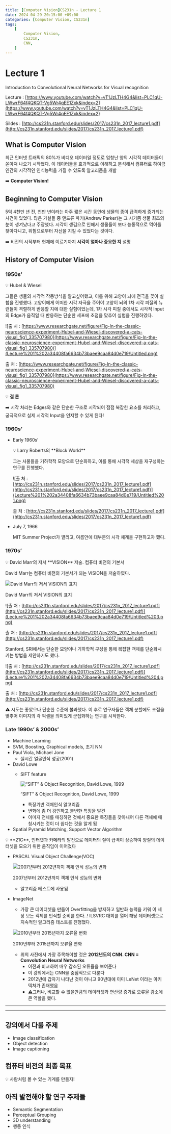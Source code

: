 ```yaml
---
title: [Computer Vision]CS231n - Lecture 1
date: 2024-04-29 20:15:00 +09:00
categories: [Computer Vision, CS231n]
tags: 
    [
        Computer Vision,
        CS231n,
        CNN,
    ]
---
```

# Lecture 1

<aside>
  Introduction to Convolutional Neural Networks for Visual recognition

</aside>

Lecture : [https://www.youtube.com/watch?v=vT1JzLTH4G4&list=PLC1qU-LWwrF64f4QKQT-Vg5Wr4qEE1Zxk&index=2](https://www.youtube.com/watch?v=vT1JzLTH4G4&list=PLC1qU-LWwrF64f4QKQT-Vg5Wr4qEE1Zxk&index=2)

Sildes : [http://cs231n.stanford.edu/slides/2017/cs231n_2017_lecture1.pdf](http://cs231n.stanford.edu/slides/2017/cs231n_2017_lecture1.pdf)

## What is Computer Vision

최근 인터넷 트래픽의 80%가 비디오 데이터일 정도로 엄청난 양의 시각적 데이터들이 쏟아져 나오기 시작했다. 이 데이터들을 효과적으로 이해하고 분석해서 컴퓨터로 하여금 인간의 시각적인 인식능력을 가질 수 있도록 알고리즘을 개발

➡️ **Computer Vision!**

## Beginning to Computer Vision

5억 4천만 년 전, 천만 년이라는 아주 짧은 시간 동안에 생물의 종이 급격하게 증가되는 사건이 있었다. 많은 가설들 중 앤드류 파커(Andrew Parker)는 그 시기쯤 생물 최초의 눈이 생겨났다고 주장했다. 시각이 생김으로 인해서 생물들이 보다 능동적으로 먹이를 찾아다니고, 위험으로부터 자신을 지킬 수 있었다는 것이다.

➡️ 비전의 시작부터 현재에 이르기까지 **시각이 얼마나 중요한 지** 설명

## History of Computer Vision

### 1950s’

<aside>
💡 Hubel & Wiesel

</aside>

그들은 생물의 시각적 작동방식을 알고싶어했고, 이를 위해 고양이 뇌에 전극을 꽂아 실험을 진행했다. 고양이에게 어떠한 시각 자극을 주어야 고양이 뇌의 1차 시각 피질의 뉴런들이 격렬하게 반응할 지에 대한 실험이었는데, 1차 시각 피질 중에서도 시각적 Input의 Edge가 움직일 때 반응하는 단순한 세포에 초점을 맞추어 실험을 진행하였다.

![출 처 : [https://www.researchgate.net/figure/Fig-In-the-classic-neuroscience-experiment-Hubel-and-Wiesel-discovered-a-cats-visual_fig1_335707980](https://www.researchgate.net/figure/Fig-In-the-classic-neuroscience-experiment-Hubel-and-Wiesel-discovered-a-cats-visual_fig1_335707980)](Lecture%201%202a34408fa6634b73baee9caa84d0e719/Untitled.png)

출 처 : [https://www.researchgate.net/figure/Fig-In-the-classic-neuroscience-experiment-Hubel-and-Wiesel-discovered-a-cats-visual_fig1_335707980](https://www.researchgate.net/figure/Fig-In-the-classic-neuroscience-experiment-Hubel-and-Wiesel-discovered-a-cats-visual_fig1_335707980)

💡 **결 론**

➡️ 시각 처리는 Edges와 같은 단순한 구조로 시작되어 점점 복잡한 요소를 처리하고, 궁극적으로 실제 시각적 Input을 인지할 수 있게 된다!

### 1960s’

- Early 1960s’
    
    <aside>
    💡 Larry Roberts의 **Block World**
    
    </aside>
    
    그는 사물들을 기하학적 모양으로 단순화하고, 이를 통해 시각적 세상을 재구성하는 연구를 진행했다.
    
    ![출 처 : [http://cs231n.stanford.edu/slides/2017/cs231n_2017_lecture1.pdf](http://cs231n.stanford.edu/slides/2017/cs231n_2017_lecture1.pdf)](Lecture%201%202a34408fa6634b73baee9caa84d0e719/Untitled%201.png)
    
    출 처 : [http://cs231n.stanford.edu/slides/2017/cs231n_2017_lecture1.pdf](http://cs231n.stanford.edu/slides/2017/cs231n_2017_lecture1.pdf)
    

- July 7, 1966
    
    MIT Summer Project가 열리고, 여름안에 대부분의 시각 체계을 구현하고자 했다.
    

### 1970s’

<aside>
💡 David Marr의 저서 **VISION** 저술. 컴퓨터 비전의 기본서

</aside>

David Marr는 컴퓨터 비전의 기본서가 되는 VISION을 저술하였다.

![David Marr의 저서 VISION의 표지](Lecture%201%202a34408fa6634b73baee9caa84d0e719/Untitled%202.png)

David Marr의 저서 VISION의 표지

![출 처 : [http://cs231n.stanford.edu/slides/2017/cs231n_2017_lecture1.pdf](http://cs231n.stanford.edu/slides/2017/cs231n_2017_lecture1.pdf)](Lecture%201%202a34408fa6634b73baee9caa84d0e719/Untitled%203.png)

출 처 : [http://cs231n.stanford.edu/slides/2017/cs231n_2017_lecture1.pdf](http://cs231n.stanford.edu/slides/2017/cs231n_2017_lecture1.pdf)

Stanford, SRI에서는 단순한 모양이나 기하학적 구성을 통해 복잡한 객체를 단순화시키는 방법을 제안하기도 했다.

![출 처 : [http://cs231n.stanford.edu/slides/2017/cs231n_2017_lecture1.pdf](http://cs231n.stanford.edu/slides/2017/cs231n_2017_lecture1.pdf)](Lecture%201%202a34408fa6634b73baee9caa84d0e719/Untitled%204.png)

출 처 : [http://cs231n.stanford.edu/slides/2017/cs231n_2017_lecture1.pdf](http://cs231n.stanford.edu/slides/2017/cs231n_2017_lecture1.pdf)

⚠️ 시도는 좋았으나 단순한 수준에 불과했다. 이 후로 연구자들은 객체 분할에도 초점을 맞추어 이미지의 각 픽셀을 의미있게 군집화하는 연구를 시작한다.

### Late 1990s’ & 2000s’

- Machine Learning
- SVM, Boosting, Graphical models, 초기 NN
- Paul Viola, Michael Jone
    - 실시간 얼굴인식 성공(2001)
- David Lowe
    - SIFT feature
        
        ![“SIFT” & Object Recognition, David Lowe, 1999](Lecture%201%202a34408fa6634b73baee9caa84d0e719/Untitled%205.png)
        
        “SIFT” & Object Recognition, David Lowe, 1999
        
        - 특징기반 객체인식 알고리즘
        - 변화에 좀 더 강인하고 불변한 특징을 발견
        - 이미지 전체를 매칭하던 것에서 중요한 특징들을 찾아내어 다른 객체에 매칭시키는 것이 더 쉽다는 것을 알게 됨
- Spatial Pyramid Matching, Support Vector Algorithm

<aside>
💡 **21C**, 인터넷과 카메라의 발전으로 데이터의 질이 급격이 상승하여 양질의 데이터셋을 모으기 위한 움직임이 이어졌다

</aside>

- PASCAL Visual Object Challenge(VOC)
    
    ![2007년부터 2012년까지 객체 인식 성능의 변화](Lecture%201%202a34408fa6634b73baee9caa84d0e719/Untitled%206.png)
    
    2007년부터 2012년까지 객체 인식 성능의 변화
    
    - 알고리즘 테스트에 사용됨
- ImageNet
    - 가장 큰 데이터셋을 만들어 Overfitting을 방지하고 일반화 능력을 키워 이 세상 모든 객체를 인식할 준비를 한다..! ILSVRC 대회를 열어 해당 데이터셋으로 지속적인 알고리즘 테스트를 진행했다.
    
    ![2010년부터 2015년까지 오류율 변화](Lecture%201%202a34408fa6634b73baee9caa84d0e719/Untitled%207.png)
    
    2010년부터 2015년까지 오류율 변화
    
    - 위의 사진에서 가장 주목해야할 것은 **2012년도의 CNN.
    CNN = Convolution Neural Networks**
        - 이전과 비교하여 매우 감소된 오류율을 보여준다
        - 이 강의에서는 CNN을 중점적으로 다룬다
        - 2012년에 갑자기 나타난 것이 아니고 90년대에 이미 LeNet 이라는 아키텍처가 존재했음
        - ⚠️그러나, 비교할 수 없을만큼의 데이터셋과 연산량 증가로 오류율 감소에 큰 역할을 했다.

---

---

## 강의에서 다룰 주제

- Image classification
- Object detection
- Image captioning

## 컴퓨터 비전의 최종 목표

<aside>
💡 사람처럼 볼 수 있는 기계를 만들자!

</aside>

## 아직 발전해야 할 연구 주제들

- Semantic Segmentation
- Perceptual Grouping
- 3D understanding
- 행동 인식

